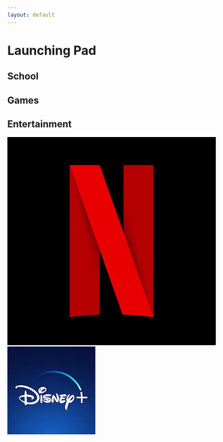 ```yaml
---
layout: default
---
```

# Launching Pad

## School

## Games

## Entertainment
[![fixed](./assets/images/netflix.jpeg)](https://netflix.com)
[![fixed](./assets/images/disney+.jpeg)](https://disneyplus.com)
